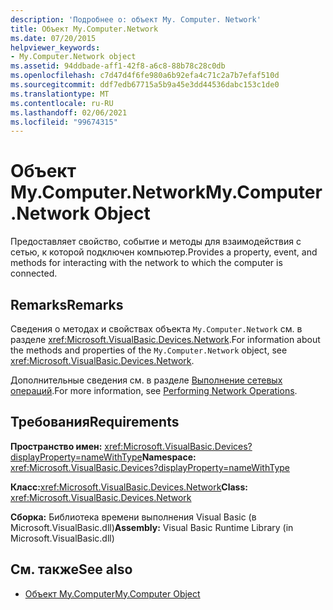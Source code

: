 ```yaml
---
description: 'Подробнее о: объект My. Computer. Network'
title: Объект My.Computer.Network
ms.date: 07/20/2015
helpviewer_keywords:
- My.Computer.Network object
ms.assetid: 94ddbade-aff1-42f8-a6c8-88b78c28c0db
ms.openlocfilehash: c7d47d4f6fe980a6b92efa4c71c2a7b7efaf510d
ms.sourcegitcommit: ddf7edb67715a5b9a45e3dd44536dabc153c1de0
ms.translationtype: MT
ms.contentlocale: ru-RU
ms.lasthandoff: 02/06/2021
ms.locfileid: "99674315"
---
```

# <a name="mycomputernetwork-object"></a><span data-ttu-id="02f4e-103">Объект My.Computer.Network</span><span class="sxs-lookup"><span data-stu-id="02f4e-103">My.Computer.Network Object</span></span>

<span data-ttu-id="02f4e-104">Предоставляет свойство, событие и методы для взаимодействия с сетью, к которой подключен компьютер.</span><span class="sxs-lookup"><span data-stu-id="02f4e-104">Provides a property, event, and methods for interacting with the network to which the computer is connected.</span></span>  
  
## <a name="remarks"></a><span data-ttu-id="02f4e-105">Remarks</span><span class="sxs-lookup"><span data-stu-id="02f4e-105">Remarks</span></span>  

 <span data-ttu-id="02f4e-106">Сведения о методах и свойствах объекта `My.Computer.Network` см. в разделе <xref:Microsoft.VisualBasic.Devices.Network>.</span><span class="sxs-lookup"><span data-stu-id="02f4e-106">For information about the methods and properties of the `My.Computer.Network` object, see <xref:Microsoft.VisualBasic.Devices.Network>.</span></span>  
  
 <span data-ttu-id="02f4e-107">Дополнительные сведения см. в разделе [Выполнение сетевых операций](../../developing-apps/programming/computer-resources/performing-network-operations.md).</span><span class="sxs-lookup"><span data-stu-id="02f4e-107">For more information, see [Performing Network Operations](../../developing-apps/programming/computer-resources/performing-network-operations.md).</span></span>  
  
## <a name="requirements"></a><span data-ttu-id="02f4e-108">Требования</span><span class="sxs-lookup"><span data-stu-id="02f4e-108">Requirements</span></span>  

 <span data-ttu-id="02f4e-109">**Пространство имен:** <xref:Microsoft.VisualBasic.Devices?displayProperty=nameWithType></span><span class="sxs-lookup"><span data-stu-id="02f4e-109">**Namespace:** <xref:Microsoft.VisualBasic.Devices?displayProperty=nameWithType></span></span>  
  
 <span data-ttu-id="02f4e-110">**Класс:**<xref:Microsoft.VisualBasic.Devices.Network></span><span class="sxs-lookup"><span data-stu-id="02f4e-110">**Class:** <xref:Microsoft.VisualBasic.Devices.Network></span></span>  
  
 <span data-ttu-id="02f4e-111">**Сборка:** Библиотека времени выполнения Visual Basic (в Microsoft.VisualBasic.dll)</span><span class="sxs-lookup"><span data-stu-id="02f4e-111">**Assembly:** Visual Basic Runtime Library (in Microsoft.VisualBasic.dll)</span></span>  
  
## <a name="see-also"></a><span data-ttu-id="02f4e-112">См. также</span><span class="sxs-lookup"><span data-stu-id="02f4e-112">See also</span></span>

- [<span data-ttu-id="02f4e-113">Объект My.Computer</span><span class="sxs-lookup"><span data-stu-id="02f4e-113">My.Computer Object</span></span>](my-computer-object.md)
